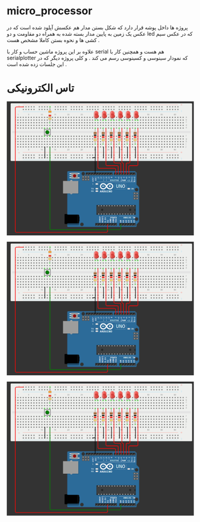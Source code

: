 # micro_processor        
پروژه ها داخل پوشه قرار دارد که شکل بستن مدار هم عکسش آپلود شده است که در عکس یک زمین به پایین مدار بسته شده به همراه دو مقاومت و دو led که در عکس سیم کشی ها و نحوه بستن کاملا مشخص هست . 

علاوه بر این پروژه ماشین حساب و کار با serial  هم هست و همچنین کار با serialplotter  که نمودار سینوسی و کسینوسی رسم می کند .
و کلی پروژه دیگر که در این جلسات زده شده است .

# تاس الکترونیکی 
<p align="center">
  <div style="pointer-events: none; ">
    <img src="https://github.com/mohsenkmt/MicroProcessor/blob/main/Photo/8_Electronic_dice.jpeg">
  </div>
</p>
<p align="center">
    <img src="https://raw.githubusercontent.com/mohsenkmt/MicroProcessor/main/Photo/8_Electronic_dice.jpeg" alt="Electronic Dice">
</p>
<p align="center">
    <a href="https://raw.githubusercontent.com/rezazabihi/MicroProcessor/main/Photo/Electronic_dice.jpeg" target="_blank">
        <img src="https://raw.githubusercontent.com/mohsenkmt/MicroProcessor/main/Photo/8_Electronic_dice.jpeg" alt="Electronic Dice" title="rezazabihi" style="border: none;">
    </a>
</p>
